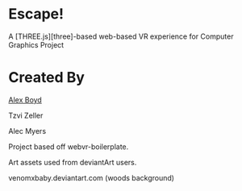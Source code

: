 # Escape!

A [THREE.js][three]-based web-based VR experience for Computer Graphics Project


# Created By

[Alex Boyd][alexboyd]

Tzvi Zeller

Alec Myers

[alexboyd]: https://malexanderboyd.github.com


Project based off webvr-boilerplate.

Art assets used from deviantArt users.

venomxbaby.deviantart.com (woods background)

